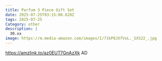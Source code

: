 ```yaml
---
title: Parfum 3 Piece Gift Set
date: 2025-07-25T03:15:08.628Z
tags: 2025-07-25
Category: other
description: |
  30.xx 
image: https://m.media-amazon.com/images/I/71kP8JXfVxL._SX522_.jpg
---
```

https://amzlink.to/az0EUT7GnAzXk   AD